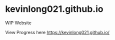 # kevinlong021.github.io
<p>WIP Website</p>
<p>View Progress here <a href> https://kevinlong021.github.io/ <a></p>
